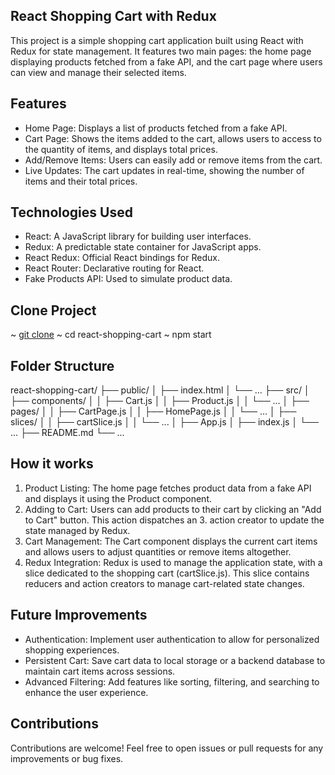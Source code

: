 
## React Shopping Cart with Redux

This project is a simple shopping cart application built using React with Redux for state management. It features two main pages: the home page displaying products fetched from a fake API, and the cart page where users can view and manage their selected items.

## Features

- Home Page: Displays a list of products fetched from a fake API.
- Cart Page: Shows the items added to the cart, allows users to access to the quantity of items, and displays total prices.
- Add/Remove Items: Users can easily add or remove items from the cart.
- Live Updates: The cart updates in real-time, showing the number of items and their total prices.
  
## Technologies Used

- React: A JavaScript library for building user interfaces.
- Redux: A predictable state container for JavaScript apps.
- React Redux: Official React bindings for Redux.
- React Router: Declarative routing for React.
- Fake Products API: Used to simulate product data.

## Clone Project

~ [git clone](https://github.com/your-username/react-shopping-cart.git)
~ cd react-shopping-cart
~ npm start

## Folder Structure

react-shopping-cart/
├── public/
│   ├── index.html
│   └── ...
├── src/
│   ├── components/
│   │   ├── Cart.js
│   │   ├── Product.js
│   │   └── ...
│   ├── pages/
│   │   ├── CartPage.js
│   │   ├── HomePage.js
│   │   └── ...
│   ├── slices/
│   │   ├── cartSlice.js
│   │   └── ...
│   ├── App.js
│   ├── index.js
│   └── ...
├── README.md
└── ...

## How it works

1. Product Listing: The home page fetches product data from a fake API and displays it using the Product component.
2. Adding to Cart: Users can add products to their cart by clicking an "Add to Cart" button. This action dispatches an 3. action creator to update the state managed by Redux.
3. Cart Management: The Cart component displays the current cart items and allows users to adjust quantities or remove items altogether.
4. Redux Integration: Redux is used to manage the application state, with a slice dedicated to the shopping cart (cartSlice.js). This slice contains reducers and action creators to manage cart-related state changes.

## Future Improvements

- Authentication: Implement user authentication to allow for personalized shopping experiences.
- Persistent Cart: Save cart data to local storage or a backend database to maintain cart items across sessions.
- Advanced Filtering: Add features like sorting, filtering, and searching to enhance the user experience.
  
## Contributions

Contributions are welcome! Feel free to open issues or pull requests for any improvements or bug fixes.
